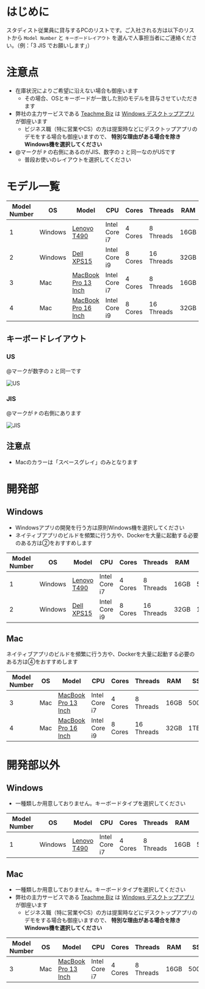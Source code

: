 # はじめに

スタディスト従業員に貸与するPCのリストです。ご入社される方は以下のリストから `Model Number` と `キーボードレイアウト` を選んで人事担当者にご連絡ください。（例：「3 JIS でお願いします」）


# 注意点

* 在庫状況によりご希望に沿えない場合も御座います
    * その場合、OSとキーボードが一致した別のモデルを貸与させていただきます
* 弊社の主力サービスである [Teachme Biz](https://biz.teachme.jp/) は [Windows デスクトップアプリ](https://biz.teachme.jp/feature/dta/) が御座います
    * ビジネス職（特に営業やCS）の方は提案時などにデスクトップアプリのデモをする場合も御座いますので、 **特別な理由がある場合を除きWindows機を選択してください**
* @マークが `P` の右側にあるのがJIS、数字の `2` と同一なのがUSです
    * 普段お使いのレイアウトを選択してください

# モデル一覧

| Model Number | OS | Model | CPU | Cores | Threads | RAM | SSD | Display Size | Resolution |
| --- | --- | --- | --- | --- | --- | --- | --- | --- | --- |
| 1 | Windows | [Lenovo T490](https://www.lenovo.com/ee/et/laptops/thinkpad/t-series/T490/p/22TP2TT4900) | Intel Core i7 | 4 Cores | 8 Threads | 16GB | 500GB | 14 Inchs | WQHD (2560 x 1440) |
| 2 | Windows | [Dell XPS15](https://www.dell.com/en-us/shop/presidents-day-deals/new-xps-15-laptop/spd/xps-15-7590-laptop) | Intel Core i9 | 8 Cores | 16 Threads | 32GB | 1TB | 15 Inchs | 4K (3840 x 2160) |
| 3 | Mac | [MacBook Pro 13 Inch](https://www.apple.com/jp/macbook-pro-13/) | Intel Core i7 | 4 Cores | 8 Threads | 16GB | 500GB | 13 Inchs | WQXGA (2560 x 1600) |
| 4 | Mac | [MacBook Pro 16 Inch](https://www.apple.com/jp/macbook-pro-16/) | Intel Core i9 | 8 Cores | 16 Threads | 32GB | 1TB | 16 Inchs | 3092 x 1920 |

## キーボードレイアウト

### US

@マークが数字の `2` と同一です

![US](https://upload.wikimedia.org/wikipedia/commons/thumb/2/22/KB_US-International.svg/800px-KB_US-International.svg.png)

### JIS

@マークが `P` の右側にあります

![JIS](https://upload.wikimedia.org/wikipedia/commons/8/89/KB_Japanese_Mac_-_Apple_Keyboard_%28MB869JA%29.svg)



## 注意点

* Macのカラーは「スペースグレイ」のみとなります


# 開発部

## Windows

* Windowsアプリの開発を行う方は原則Windows機を選択してください
* ネイティブアプリのビルドを頻繁に行う方や、Dockerを大量に起動する必要のある方は②をおすすめします

| Model Number | OS | Model | CPU | Cores | Threads | RAM | SSD | Display Size | Resolution |
| --- | --- | --- | --- | --- | --- | --- | --- | --- | --- |
| 1 | Windows | [Lenovo T490](https://www.lenovo.com/ee/et/laptops/thinkpad/t-series/T490/p/22TP2TT4900) | Intel Core i7 | 4 Cores | 8 Threads | 16GB | 500GB | 14 Inchs | WQHD (2560 x 1440) |
| 2 | Windows | [Dell XPS15](https://www.dell.com/en-us/shop/presidents-day-deals/new-xps-15-laptop/spd/xps-15-7590-laptop) | Intel Core i9 | 8 Cores | 16 Threads | 32GB | 1TB | 15 Inchs | 4K (3840 x 2160) |

## Mac

ネイティブアプリのビルドを頻繁に行う方や、Dockerを大量に起動する必要のある方は④をおすすめします

| Model Number | OS | Model | CPU | Cores | Threads | RAM | SSD | Display Size | Resolution |
| --- | --- | --- | --- | --- | --- | --- | --- | --- | --- |
| 3 | Mac | [MacBook Pro 13 Inch](https://www.apple.com/jp/macbook-pro-13/) | Intel Core i7 | 4 Cores | 8 Threads | 16GB | 500GB | 13 Inchs | WQXGA (2560 x 1600) |
| 4 | Mac | [MacBook Pro 16 Inch](https://www.apple.com/jp/macbook-pro-16/) | Intel Core i9 | 8 Cores | 16 Threads | 32GB | 1TB | 16 Inchs | 3092 x 1920 |

# 開発部以外

## Windows

* 一種類しか用意しておりません。キーボードタイプを選択してください

| Model Number | OS | Model | CPU | Cores | Threads | RAM | SSD | Display Size | Resolution |
| --- | --- | --- | --- | --- | --- | --- | --- | --- | --- |
| 1 | Windows | [Lenovo T490](https://www.lenovo.com/ee/et/laptops/thinkpad/t-series/T490/p/22TP2TT4900) | Intel Core i7 | 4 Cores | 8 Threads | 16GB | 500GB | 14 Inchs | WQHD (2560 x 1440) |

## Mac

* 一種類しか用意しておりません。キーボードタイプを選択してください
* 弊社の主力サービスである [Teachme Biz](https://biz.teachme.jp/) は [Windows デスクトップアプリ](https://biz.teachme.jp/feature/dta/) が御座います
    * ビジネス職（特に営業やCS）の方は提案時などにデスクトップアプリのデモをする場合も御座いますので、 **特別な理由がある場合を除きWindows機を選択してください**

| Model Number | OS | Model | CPU | Cores | Threads | RAM | SSD | Display Size | Resolution |
| --- | --- | --- | --- | --- | --- | --- | --- | --- | --- |
| 3 | Mac | [MacBook Pro 13 Inch](https://www.apple.com/jp/macbook-pro-13/) | Intel Core i7 | 4 Cores | 8 Threads | 16GB | 500GB | 13 Inchs | WQXGA (2560 x 1600) |
